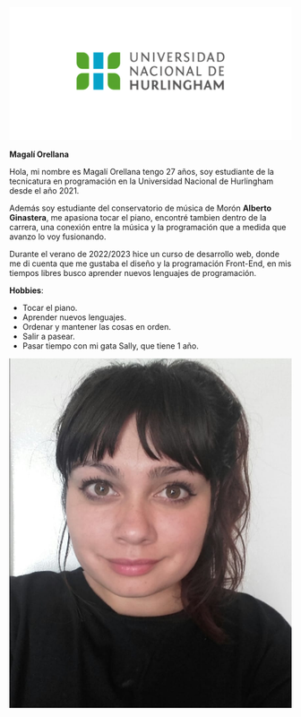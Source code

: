 ![Logo UNAHUR](./assets/UNAHUR.png)


<b> Magalí Orellana </b> 

Hola, mi nombre es Magalí Orellana tengo 27 años, soy estudiante de la tecnicatura en programación en la Universidad Nacional de Hurlingham desde el año 2021.

Además soy estudiante del conservatorio de música de Morón **Alberto Ginastera**, me apasiona tocar el piano, encontré tambien dentro de la carrera, una conexión entre la música y la programación que a medida que avanzo lo voy fusionando.

Durante el verano de 2022/2023 hice un curso de desarrollo web, donde me di cuenta que me gustaba el diseño y la programación Front-End, en mis tiempos libres busco aprender nuevos lenguajes de programación.

**Hobbies**:
- Tocar el piano.
- Aprender nuevos lenguajes.
- Ordenar y mantener las cosas en orden.
- Salir a pasear.
- Pasar tiempo con mi gata Sally, que tiene 1 año.

![Mi foto](./assets/foto_cv.jpg)














